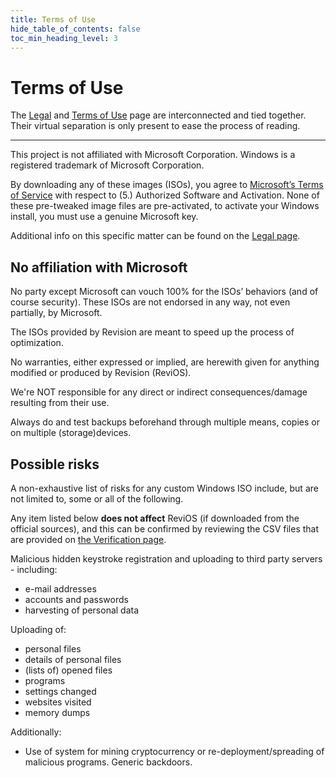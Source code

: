 ```yaml
---
title: Terms of Use
hide_table_of_contents: false
toc_min_heading_level: 3
---
```


# Terms of Use

The [Legal](/legal) and [Terms of Use](/terms) page are interconnected and tied together. Their virtual separation is only present to ease the process of reading.

---

This project is not affiliated with Microsoft Corporation. Windows is a registered trademark of Microsoft Corporation.

By downloading any of these images (ISOs), you agree to [Microsoft’s Terms of Service](https://www.microsoft.com/en-us/Useterms/Retail/Windows/10/UseTerms_Retail_Windows_10_English.htm) with respect to (5.) Authorized Software and Activation. None of these pre-tweaked image files are pre-activated, to activate your Windows install, you must use a genuine Microsoft key. 

Additional info on this specific matter can be found on the [Legal page](/legal).

## No affiliation with Microsoft

No party except Microsoft can vouch 100% for the ISOs’ behaviors (and of course security). These ISOs are not endorsed in any way, not even partially, by Microsoft.

The ISOs provided by Revision are meant to speed up the process of optimization.

No warranties, either expressed or implied, are herewith given for anything modified or produced by Revision (ReviOS).

We're NOT responsible for any direct or indirect consequences/damage resulting from their use.

Always do and test backups beforehand through multiple means, copies or on multiple (storage)devices.

## Possible risks

A non-exhaustive list of risks for any custom Windows ISO include, but are not limited to, some or all of the following.

Any item listed below **does not affect** ReviOS (if downloaded from the official sources), and this can be confirmed by reviewing the CSV files that are provided on [the Verification page](/downloads/verification).

Malicious hidden keystroke registration and uploading to third party servers - including:

- e-mail addresses
- accounts and passwords
- harvesting of personal data

Uploading of:

- personal files
- details of personal files
- (lists of) opened files
- programs
- settings changed
- websites visited
- memory dumps

Additionally:

- Use of system for mining cryptocurrency or re-deployment/spreading of malicious programs. Generic backdoors.